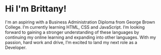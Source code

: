 # Hi I'm Brittany!

I'm an aspiring with  a Business Administration Diploma from George Brown College. I’m currently learning HTML, CSS and JavaScript. I’m looking forward to gaining a stronger understanding of these languages by continuing my online learning and expanding into other languages. With my passion, hard work and drive, I’m excited  to land my next role as a Developer.

